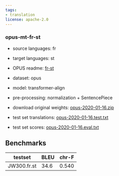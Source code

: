 ```yaml
---
tags:
- translation
license: apache-2.0
---
```


### opus-mt-fr-st

* source languages: fr
* target languages: st
*  OPUS readme: [fr-st](https://github.com/Helsinki-NLP/OPUS-MT-train/blob/master/models/fr-st/README.md)

*  dataset: opus
* model: transformer-align
* pre-processing: normalization + SentencePiece
* download original weights: [opus-2020-01-16.zip](https://object.pouta.csc.fi/OPUS-MT-models/fr-st/opus-2020-01-16.zip)
* test set translations: [opus-2020-01-16.test.txt](https://object.pouta.csc.fi/OPUS-MT-models/fr-st/opus-2020-01-16.test.txt)
* test set scores: [opus-2020-01-16.eval.txt](https://object.pouta.csc.fi/OPUS-MT-models/fr-st/opus-2020-01-16.eval.txt)

## Benchmarks

| testset               | BLEU  | chr-F |
|-----------------------|-------|-------|
| JW300.fr.st 	| 34.6 	| 0.540 |

